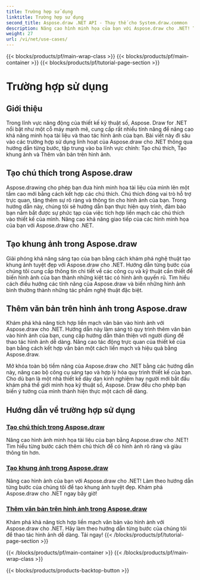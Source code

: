 ```yaml
---
title: Trường hợp sử dụng
linktitle: Trường hợp sử dụng
second_title: Aspose.draw .NET API - Thay thế cho System.draw.common
description: Nâng cao hình minh họa của bạn với Aspose.draw cho .NET! Thêm chú thích, tạo khung hình ấn tượng và tích hợp liền mạch văn bản vào hình ảnh bằng hướng dẫn của chúng tôi.
weight: 27
url: /vi/net/use-cases/
---
```


{{< blocks/products/pf/main-wrap-class >}}
{{< blocks/products/pf/main-container >}}
{{< blocks/products/pf/tutorial-page-section >}}

# Trường hợp sử dụng

## Giới thiệu

Trong lĩnh vực năng động của thiết kế kỹ thuật số, Aspose. Draw for .NET nổi bật như một cỗ máy mạnh mẽ, cung cấp rất nhiều tính năng để nâng cao khả năng minh họa tài liệu và thao tác hình ảnh của bạn. Bài viết này đi sâu vào các trường hợp sử dụng linh hoạt của Aspose.draw cho .NET thông qua hướng dẫn từng bước, tập trung vào ba lĩnh vực chính: Tạo chú thích, Tạo khung ảnh và Thêm văn bản trên hình ảnh.

## Tạo chú thích trong Aspose.draw

Aspose.drawing cho phép bạn đưa hình minh họa tài liệu của mình lên một tầm cao mới bằng cách kết hợp các chú thích. Chú thích đóng vai trò hỗ trợ trực quan, tăng thêm sự rõ ràng và thông tin cho hình ảnh của bạn. Trong hướng dẫn này, chúng tôi sẽ hướng dẫn bạn thực hiện quy trình, đảm bảo bạn nắm bắt được sự phức tạp của việc tích hợp liền mạch các chú thích vào thiết kế của mình. Nâng cao khả năng giao tiếp của các hình minh họa của bạn với Aspose.draw cho .NET.

## Tạo khung ảnh trong Aspose.draw

Giải phóng khả năng sáng tạo của bạn bằng cách khám phá nghệ thuật tạo khung ảnh tuyệt đẹp với Aspose.draw cho .NET. Hướng dẫn từng bước của chúng tôi cung cấp thông tin chi tiết về các công cụ và kỹ thuật cần thiết để biến hình ảnh của bạn thành những kiệt tác có hình ảnh quyến rũ. Tìm hiểu cách điều hướng các tính năng của Aspose.draw và biến những hình ảnh bình thường thành những tác phẩm nghệ thuật đặc biệt.

## Thêm văn bản trên hình ảnh trong Aspose.draw

Khám phá khả năng tích hợp liền mạch văn bản vào hình ảnh với Aspose.draw cho .NET. Hướng dẫn này làm sáng tỏ quy trình thêm văn bản vào hình ảnh của bạn, cung cấp hướng dẫn thân thiện với người dùng để thao tác hình ảnh dễ dàng. Nâng cao tác động trực quan của thiết kế của bạn bằng cách kết hợp văn bản một cách liền mạch và hiệu quả bằng Aspose.draw.

Mở khóa toàn bộ tiềm năng của Aspose.draw cho .NET bằng các hướng dẫn này, nâng cao bộ công cụ sáng tạo và hợp lý hóa quy trình thiết kế của bạn. Cho dù bạn là một nhà thiết kế dày dạn kinh nghiệm hay người mới bắt đầu khám phá thế giới minh họa kỹ thuật số, Aspose. Draw đều cho phép bạn biến ý tưởng của mình thành hiện thực một cách dễ dàng.

## Hướng dẫn về trường hợp sử dụng
### [Tạo chú thích trong Aspose.draw](./make-callout/)
Nâng cao hình ảnh minh họa tài liệu của bạn bằng Aspose.draw cho .NET! Tìm hiểu từng bước cách thêm chú thích để có hình ảnh rõ ràng và giàu thông tin hơn.
### [Tạo khung ảnh trong Aspose.draw](./photo-frame/)
Nâng cao hình ảnh của bạn với Aspose.draw cho .NET! Làm theo hướng dẫn từng bước của chúng tôi để tạo khung ảnh tuyệt đẹp. Khám phá Aspose.draw cho .NET ngay bây giờ!
### [Thêm văn bản trên hình ảnh trong Aspose.draw](./text-on-image/)
Khám phá khả năng tích hợp liền mạch văn bản vào hình ảnh với Aspose.draw cho .NET. Hãy làm theo hướng dẫn từng bước của chúng tôi để thao tác hình ảnh dễ dàng. Tải ngay!
{{< /blocks/products/pf/tutorial-page-section >}}

{{< /blocks/products/pf/main-container >}}
{{< /blocks/products/pf/main-wrap-class >}}

{{< blocks/products/products-backtop-button >}}
